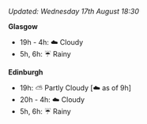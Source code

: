 *Updated: Wednesday 17th August 18:30*

**Glasgow**

* 19h - 4h: :cloud: Cloudy
* 5h, 6h: :umbrella: Rainy

**Edinburgh**

* 19h: :partly_sunny: Partly Cloudy [:cloud: as of 9h]
* 20h - 4h: :cloud: Cloudy
* 5h, 6h: :umbrella: Rainy
